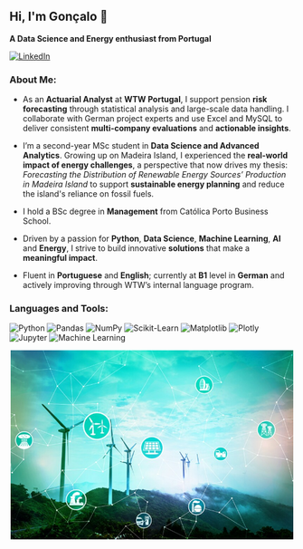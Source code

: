 
      
## Hi, I'm Gonçalo 👋  
**A Data Science and Energy enthusiast from Portugal**  


<a href="https://www.linkedin.com/in/gon%C3%A7alo-ferreira-178083243/" target="_blank">
  <img src="https://img.shields.io/badge/LinkedIn-0077B5?style=for-the-badge&logo=linkedin&logoColor=white" alt="LinkedIn">
</a>

### About Me:

- As an **Actuarial Analyst** at **WTW Portugal**, I support pension **risk forecasting** through statistical analysis and large-scale data handling. I collaborate with German project experts and use Excel and MySQL to deliver consistent **multi-company evaluations** and **actionable insights**.

- I’m a second-year MSc student in **Data Science and Advanced Analytics**. Growing up on Madeira Island, I experienced the **real-world impact of energy challenges**, a perspective that now drives my thesis: *Forecasting the Distribution of Renewable Energy Sources’ Production in Madeira Island* to support **sustainable energy planning** and reduce the island's reliance on fossil fuels.

- I hold a BSc degree in **Management** from Católica Porto Business School.

- Driven by a passion for **Python**, **Data Science**, **Machine Learning**, **AI** and **Energy**, I strive to build innovative **solutions** that make a **meaningful impact**.

- Fluent in **Portuguese** and **English**; currently at **B1** level in **German** and actively improving through WTW’s internal language program.

### Languages and Tools:

![Python](https://img.shields.io/badge/Python-3776AB?style=for-the-badge&logo=python&logoColor=white)
![Pandas](https://img.shields.io/badge/Pandas-150458?style=for-the-badge&logo=pandas&logoColor=white)
![NumPy](https://img.shields.io/badge/NumPy-013243?style=for-the-badge&logo=numpy&logoColor=white)
![Scikit-Learn](https://img.shields.io/badge/Scikit--Learn-F7931E?style=for-the-badge&logo=scikit-learn&logoColor=white)
![Matplotlib](https://img.shields.io/badge/Matplotlib-11557C?style=for-the-badge&logo=matplotlib&logoColor=white)
![Plotly](https://img.shields.io/badge/Plotly-3F4F75?style=for-the-badge&logo=plotly&logoColor=white)
![Jupyter](https://img.shields.io/badge/Jupyter-F37626?style=for-the-badge&logo=jupyter&logoColor=white)
![Machine Learning](https://img.shields.io/badge/Machine%20Learning-FF6F00?style=for-the-badge&logo=OpenAI&logoColor=white)  

<p align="center">
  <img src="https://raw.githubusercontent.com/Gl-ferreira/Gl-ferreira/main/data%20science%20and%20energy.jpeg" width="500" alt="Energy Image"/>
</p>

